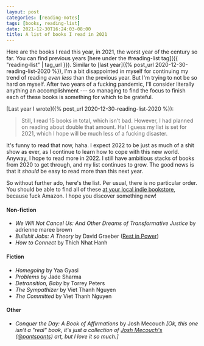 ```yaml
---
layout: post
categories: [reading-notes]
tags: [books, reading-list]
date: 2021-12-30T16:24:03-08:00
title: A list of books I read in 2021
---
```


Here are the books I read this year, in 2021, the worst year of the century so far. You can find previous years [here under the #reading-list tag]({{ "reading-list" | tag_url }}). Similar to [last year]({% post_url 2020-12-30-reading-list-2020 %}), I'm a bit disappointed in myself for continuing my trend of reading _even less_ than the previous year. But I'm trying to not be so hard on myself. After two years of a fucking pandemic, I'll consider literally anything an accomplishment --- so managing to find the focus to finish each of these books is something for which to be grateful.

<!--excerpt-->

[Last year I wrote]({% post_url 2020-12-30-reading-list-2020 %}):

> Still, I read 15 books in total, which isn't bad. However, I had planned on reading about double that amount. Ha! I guess my list is set for 2021, which I hope will be much less of a fucking disaster.

It's funny to read that now, haha. I expect 2022 to be just as much of a shit show as ever, as I continue to learn how to cope with this new world. Anyway, I hope to read more in 2022. I still have ambitious stacks of books from 2020 to get through, and my list continues to grow. The good news is that it _should_ be easy to read more than this next year.

So without further ado, here's the list. Per usual, there is no particular order. You should be able to find all of these [at your local indie bookstore](https://www.indiebound.org), because fuck Amazon. I hope you discover something new!

#### Non-fiction

- *We Will Not Cancel Us: And Other Dreams of Transformative Justice* by adrienne maree brown
- *Bullshit Jobs: A Theory* by David Graeber ([Rest in Power](https://crimethinc.com/2020/09/03/the-shock-of-victory-an-essay-by-david-graeber-and-a-eulogy-for-him))
- *How to Connect* by Thich Nhat Hanh

#### Fiction

- *Homegoing* by Yaa Gyasi
- *Problems* by Jade Sharma
- *Detransition, Baby* by Torrey Peters
- *The Sympathizer* by Viet Thanh Nguyen
- *The Committed* by Viet Thanh Nguyen

#### Other

- *Conquer the Day: A Book of Affirmations* by Josh Mecouch *[Ok, this one isn't a "real" book, it's just a collection of [Josh Mecouch's](https://theartofpants.com/) ([@pantspants](https://www.instagram.com/pantspants/)) art, but I love it so much.]*
